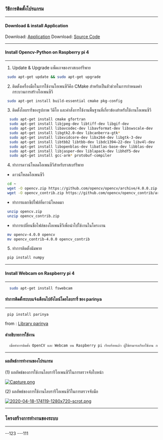 
### วิธีการติดตั้งโปรแกรม
----------
#### Download & install Application
Download: [Application](https://github.com/Pachtery/62pkw01/tree/master/Application)
Download: [Source Code](https://github.com/Pachtery/62pkw01)

----------
#### Install Opencv-Python on Raspberry pi 4 
----------
1. Update & Upgrade แพ็คเกจของราสเบอร์รีพาย
 ```bash
  sudo apt-get update && sudo apt-get upgrade
 ```
2.	ติดตั้งเครื่องมือในการใช้งานโอเพนซีวีคือ CMake สำหรับเป็นตัวช่วยในการกำหนดค่ากระบวนการสร้างโอเพนซีวี
 ```bash
  sudo apt-get install build-essential cmake pkg-config
 ```
3. ติดตั้งไลบรารีของรูปภาพ วิดีโอ และคำสั่งการใช้งานพื้นฐานที่เกี่ยวข้องสำหรับใช้งานโอเพนซีวี
```bash
  sudo apt-get install cmake gfortran
  sudo apt-get install libjpeg-dev libtiff-dev libgif-dev
  sudo apt-get install libavcodec-dev libavformat-dev libswscale-dev
  sudo apt-get install libgtk2.0-dev libcanberra-gtk*
  sudo apt-get install libxvidcore-dev libx264-dev libgtk-3-dev
  sudo apt-get install libtbb2 libtbb-dev libdc1394–22-dev libv4l-dev
  sudo apt-get install libopenblas-dev libatlas-base-dev libblas-dev
  sudo apt-get install libjasper-dev liblapack-dev libhdf5-dev
  sudo apt-get install gcc-arm* protobuf-compiler
 ```
4. ทำการดาวน์โหลดโอเพนซีวีสำหรับราสเบร์รีพาย
- ดาวน์โหลดโอเพนซีวี
 ```bash
  cd ~
  wget -O opencv.zip https://github.com/opencv/opencv/archive/4.0.0.zip
  wget -O opencv_contrib.zip https://github.com/opencv/opencv_contrib/archive/4.0.0.zip
 ```
- ทำการแตกซิปไฟล์ที่ดาวน์โหลดมา
 ```bash
  unzip opencv.zip
  unzip opencv_contrib.zip
 ```
- ทำการเปลี่ยนชื่อไฟล์ของโอเพนซีวีเพื่อนำไปใช้งานในโครงงาน
 ```bash
  mv opencv-4.0.0 opencv
  mv opencv_contrib-4.0.0 opencv_contrib
 ```
5. ทำการติดตั้งนัมพาย
 ```bash
  pip install numpy
 ```
----------
#### Install Webcam on Raspberry pi 4 
----------
```bash
  sudo apt-get install fswebcam
 ```
#### ทำการติดตั้งระบบแจ้งเตือนไปยังไลน์โดยไลบรารี่ ของ parinya 
----------
```bash
 pip install parinya
```
from : [Library parinya](https://pypi.org/project/parinya/)

#### คำอธิบายการใช้งาน
```bash
  เมื่อทำการติดตั้ง OpenCV และ Webcam บน Raspberry pi เรียบร้อยแล้ว ผู้ใช้สามารถเรียกใช้งาน การทำงานของกล้องเว็บแคมในการตรวจจับใบหน้าเพื่อสร้างระบบเตือนภัยอัตโนมัติและการทำงานของกล้องเว็บแคมในการตรวจจับมือเพื่อสร้างระบบควบคุมเครื่องใช้ไฟฟ้าอัตโนมัติ
 ```

----------

#### ผลลัพธ์การทำงานของโปรแกรม
(1) ผลลัพธ์ของการใช้งานไลบรารีโอเพนซีวีในการตรวจจับใบหน้า

[![Capture.png](https://i.postimg.cc/1z7MX7ZP/Capture.png)](https://postimg.cc/cKYf5mH5)

(2) ผลลัพธ์ของการใช้งานไลบรารีโอเพนซีวีในการตรวจจับมือ

[![2020-04-18-174119-1280x720-scrot.png](https://i.postimg.cc/3JQ1kDzy/2020-04-18-174119-1280x720-scrot.png)](https://postimg.cc/K4QBV4GF)

----------
### โครงสร้างการทำงานของระบบ
----------

--123
---111
